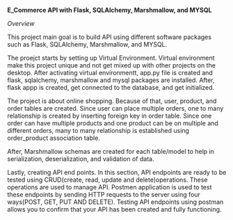 **E_Commerce API with Flask, SQLAlchemy, Marshmallow, and MYSQL**

*Overview*

This project main goal is to build API using different software packages such as Flask, SQLAlchemy, Marshmallow, and MYSQL. 

The proejct starts by setting up Virtual Environment. Virtual environment make this project unique and not get mixed up with other projects on the desktop. After activating virtual environmentt, app.py file is created and flask, sqlalchemy, marshmallow and mysql packages are installed. After, flask appp is created, get connected to the database, and get initialized.

The project is about online shopping. Because of that, user, product, and order tables are created. Since user can place multiple orders, one to many relationship is created by inserting foreign key in order table. Since one order can have multiple products and one product can be on multiple and different orders, many to many relationship is established using order_product association table.

After, Marshmallow schemas are created for each table/model to help in serialization, deserialization, and validation of data.

Lastly, creating API end points. In this section, API endpoints are ready to be tested using CRUD(create, read, update and delete)operations. These operations are used to manage API. Postmen application is used to test these endpoints by sending HTTP requests to the server using four ways(POST, GET, PUT AND DELETE). Testing API endpoints using postman allows you  to confirm that your API has been created and fully functioning.